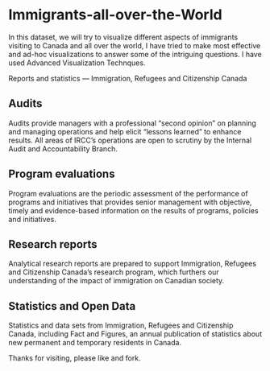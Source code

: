 # Immigrants-all-over-the-World
In this dataset, we will try to visualize different aspects of immigrants visiting to Canada and all over the world, I have tried to make most effective and ad-hoc visualizations to answer some of the intriguing questions. I have used Advanced Visualization Technques.

Reports and statistics — Immigration, Refugees and Citizenship Canada

## Audits
Audits provide managers with a professional “second opinion” on planning and managing operations and help elicit “lessons learned” to enhance results. All areas of IRCC’s operations are open to scrutiny by the Internal Audit and Accountability Branch.

## Program evaluations
Program evaluations are the periodic assessment of the performance of programs and initiatives that provides senior management with objective, timely and evidence-based information on the results of programs, policies and initiatives.

## Research reports
Analytical research reports are prepared to support Immigration, Refugees and Citizenship Canada’s research program, which furthers our understanding of the impact of immigration on Canadian society.

## Statistics and Open Data
Statistics and data sets from Immigration, Refugees and Citizenship Canada, including Fact and Figures, an annual publication of statistics about new permanent and temporary residents in Canada.

Thanks for visiting,
please like and fork.
